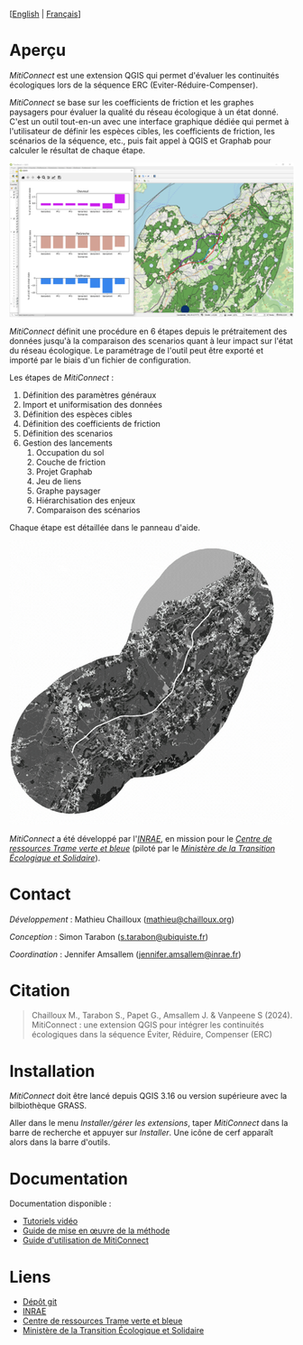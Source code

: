 
[[English](https://github.com/MathieuChailloux/MitiConnect/blob/main/README.md) | [Français](https://github.com/MathieuChailloux/MitiConnect/blob/main/docs//README_fr.md)]

# Aperçu

*MitiConnect* est une extension QGIS qui permet d'évaluer les continuités écologiques lors de la séquence ERC (Eviter-Réduire-Compenser).

*MitiConnect* se base sur les coefficients de friction et les graphes paysagers pour évaluer la qualité du réseau écologique à un état donné. C'est un outil tout-en-un avec une interface graphique dédiée qui permet à l'utilisateur de définir les espèces cibles, les coefficients de friction, les scénarios de la séquence, etc., puis fait appel à QGIS et Graphab pour calculer le résultat de chaque étape.


![Compare](/docs/pictures/metricsCmp+Graph.png)

*MitiConnect* définit une procédure en 6 étapes depuis le prétraitement des données jusqu'à la comparaison des scenarios quant à leur impact sur l'état du réseau écologique.
Le paramétrage de l'outil peut être exporté et importé par le biais d'un fichier de configuration.

Les étapes de *MitiConnect* :
 1. Définition des paramètres généraux
 2. Import et uniformisation des données
 3. Définition des espèces cibles
 4. Définition des coefficients de friction
 5. Définition des scenarios
 6. Gestion des lancements
	1. Occupation du sol
	2. Couche de friction
	3. Projet Graphab
	4. Jeu de liens
	5. Graphe paysager
	6. Hiérarchisation des enjeux
	7. Comparaison des scénarios
    
Chaque étape est détaillée dans le panneau d'aide.

![Compare](/docs/pictures/stepsGIF.gif)

*MitiConnect* a été développé par l'[*INRAE*](http://www.inrae.fr), 
en mission pour le [*Centre de ressources Trame verte et bleue*](http://www.trameverteetbleue.fr/) 
(piloté par le [*Ministère de la Transition Écologique et Solidaire*](https://www.ecologie.gouv.fr/)).

# Contact

*Développement* : Mathieu Chailloux (mathieu@chailloux.org)

*Conception* : Simon Tarabon (s.tarabon@ubiquiste.fr)

*Coordination* : Jennifer Amsallem (jennifer.amsallem@inrae.fr)
    
# Citation

> Chailloux M., Tarabon S., Papet G., Amsallem J. & Vanpeene S (2024). MitiConnect : une extension QGIS pour intégrer les continuités écologiques dans la séquence Éviter, Réduire, Compenser (ERC)

# Installation

*MitiConnect* doit être lancé depuis QGIS 3.16 ou version supérieure avec la bilbiothèque GRASS.

Aller dans le menu *Installer/gérer les extensions*, taper *MitiConnect* dans la barre de recherche et appuyer sur *Installer*. Une icône de cerf apparaît alors dans la barre d'outils.

# Documentation

Documentation disponible :
 - [Tutoriels vidéo](https://vimeo.com/922467098)
 - [Guide de mise en œuvre de la méthode](https://github.com/MathieuChailloux/MitiConnect/blob/main/docs/fr/GuideMethode_MitiConnect.pdf)
 - [Guide d'utilisation de MitiConnect](https://github.com/MathieuChailloux/MitiConnect/blob/main/docs/fr/MitiConnect_GuideUtilisateur.pdf)
 
    
# Liens
 - [Dépôt git](https://github.com/MathieuChailloux/MitiConnect)
 - [INRAE](http://www.inrae.fr)
 - [Centre de ressources Trame verte et bleue](http://www.trameverteetbleue.fr/)
 - [Ministère de la Transition Écologique et Solidaire](https://www.ecologie.gouv.fr/)

